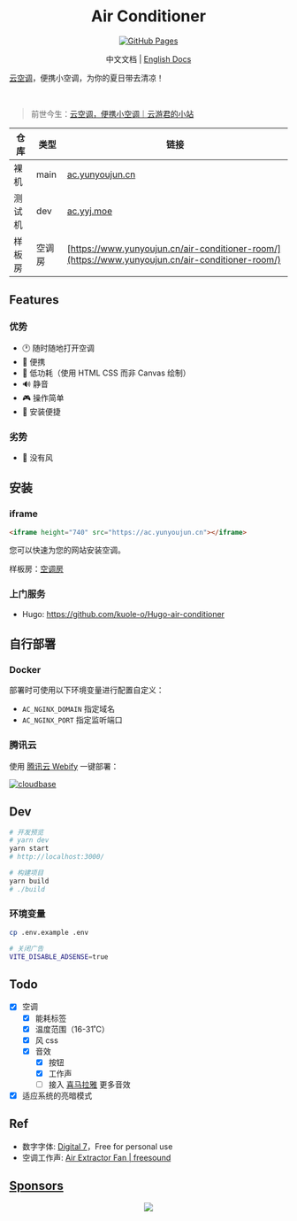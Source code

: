 <h1 align="center">
Air Conditioner
</h1>

<p align="center">
<a href="https://github.com/YunYouJun/air-conditioner/actions" target="_blank">
<img src="https://github.com/YunYouJun/air-conditioner/workflows/Github%20Pages/badge.svg" alt="GitHub Pages" />
</a>
</p>

<p align="center">
中文文档 | <a href="./README.en.md">English Docs</a>
</p>

<p align="center">

[云空调](https://ac.yunyoujun.cn)，便携小空调，为你的夏日带去清凉！

</p>
<br>

> 前世今生：[云空调，便携小空调｜云游君的小站](https://www.yunyoujun.cn/posts/air-conditioner/)

| 仓库 | 类型 | 链接 |
| --- | --- | --- |
| 裸机 | main | [ac.yunyoujun.cn](https://ac.yunyoujun.cn) |
| 测试机 | dev | [ac.yyj.moe](https://ac.yyj.moe) |
| 样板房 | 空调房 | [https://www.yunyoujun.cn/air-conditioner-room/](https://www.yunyoujun.cn/air-conditioner-room/) |

## Features

### 优势

- 🕐 随时随地打开空调
- 📱 便携
- 🔋 低功耗（使用 HTML CSS 而非 Canvas 绘制）
- 🔊 静音
- 🎮 操作简单
- 🔧 安装便捷

### 劣势

- 💨 没有风

## 安装

### iframe

```html
<iframe height="740" src="https://ac.yunyoujun.cn"></iframe>
```

您可以快速为您的网站安装空调。

样板房：[空调房](https://www.yunyoujun.cn/air-conditioner-room/)

### 上门服务

- Hugo: <https://github.com/kuole-o/Hugo-air-conditioner>

## 自行部署

### Docker

部署时可使用以下环境变量进行配置自定义：

- `AC_NGINX_DOMAIN` 指定域名
- `AC_NGINX_PORT` 指定监听端口

### 腾讯云

使用 [腾讯云 Webify](https://webify.cloudbase.net/) 一键部署：

[![cloudbase](https://cloudbase.net/deploy.svg)](https://console.cloud.tencent.com/webify/new?tpl=https%3A%2F%2Fgithub.com%2FYunYouJun%2Fair-conditioner&reponame=my-air-conditioner)

## Dev

```bash
# 开发预览
# yarn dev
yarn start
# http://localhost:3000/

# 构建项目
yarn build
# ./build
```

### 环境变量

```bash
cp .env.example .env
```

```bash
# 关闭广告
VITE_DISABLE_ADSENSE=true
```

## Todo

- [x] 空调
  - [x] 能耗标签
  - [x] 温度范围（16-31˚C）
  - [x] 风 css
  - [x] 音效
    - [x] 按钮
    - [x] 工作声
    - [ ] 接入 [喜马拉雅](https://m.ximalaya.com/sleepaudio/6?mixedTrackIds=331526646&utm_source=smxkt) 更多音效
- [x] 适应系统的亮暗模式

## Ref

- 数字字体: [Digital 7](https://www.dafont.com/digital-7.font)，Free for personal use
- 空调工作声: [Air Extractor Fan | freesound](https://freesound.org/people/InspectorJ/sounds/403664/)

## [Sponsors](https://sponsors.yunyoujun.cn)

<p align="center">
  <a href="https://sponsors.yunyoujun.cn">
    <img src='https://fastly.jsdelivr.net/gh/YunYouJun/sponsors/public/sponsors.svg'/>
  </a>
</p>
